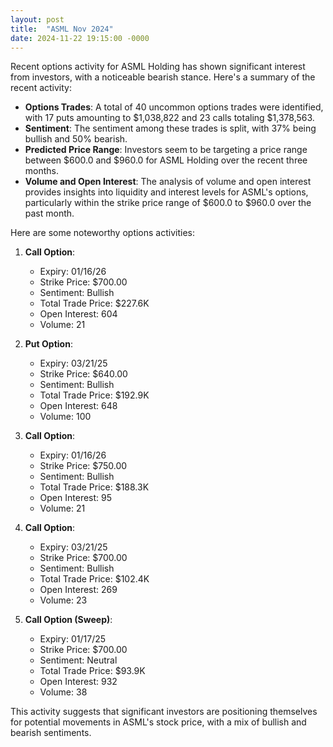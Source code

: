 ```yaml
---
layout: post
title:  "ASML Nov 2024"
date: 2024-11-22 19:15:00 -0000
---
```


Recent options activity for ASML Holding has shown significant interest from investors, with a noticeable bearish stance. Here's a summary of the recent activity:

- **Options Trades**: A total of 40 uncommon options trades were identified, with 17 puts amounting to $1,038,822 and 23 calls totaling $1,378,563.
- **Sentiment**: The sentiment among these trades is split, with 37% being bullish and 50% bearish.
- **Predicted Price Range**: Investors seem to be targeting a price range between $600.0 and $960.0 for ASML Holding over the recent three months.
- **Volume and Open Interest**: The analysis of volume and open interest provides insights into liquidity and interest levels for ASML's options, particularly within the strike price range of $600.0 to $960.0 over the past month.

Here are some noteworthy options activities:

1. **Call Option**: 
   - Expiry: 01/16/26
   - Strike Price: $700.00
   - Sentiment: Bullish
   - Total Trade Price: $227.6K
   - Open Interest: 604
   - Volume: 21

2. **Put Option**:
   - Expiry: 03/21/25
   - Strike Price: $640.00
   - Sentiment: Bullish
   - Total Trade Price: $192.9K
   - Open Interest: 648
   - Volume: 100

3. **Call Option**:
   - Expiry: 01/16/26
   - Strike Price: $750.00
   - Sentiment: Bullish
   - Total Trade Price: $188.3K
   - Open Interest: 95
   - Volume: 21

4. **Call Option**:
   - Expiry: 03/21/25
   - Strike Price: $700.00
   - Sentiment: Bullish
   - Total Trade Price: $102.4K
   - Open Interest: 269
   - Volume: 23

5. **Call Option (Sweep)**:
   - Expiry: 01/17/25
   - Strike Price: $700.00
   - Sentiment: Neutral
   - Total Trade Price: $93.9K
   - Open Interest: 932
   - Volume: 38

This activity suggests that significant investors are positioning themselves for potential movements in ASML's stock price, with a mix of bullish and bearish sentiments.
